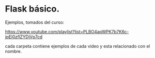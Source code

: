# Flask básico.


Ejemplos, tomados del curso:

https://www.youtube.com/playlist?list=PLBO4apWPK7b7K6c-jpEI0zflZYDjVp7cd

cada carpeta contiene ejemplos de cada video y esta relacionado con el 
nombre.
